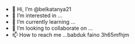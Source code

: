 - 👋 Hi, I’m @belkatanya21
- 👀 I’m interested in ...
- 🌱 I’m currently learning ...
- 💞️ I’m looking to collaborate on ...
- 📫 How to reach me ...babduk faino
 3h65mfhjm
<!--- h356
belkatanya21/belkatanya21 is a ✨ special ✨ repository because its `README.md` (this file) appears on your GitHub profile.
You can click the Preview link to take a look at your changes.
--->
